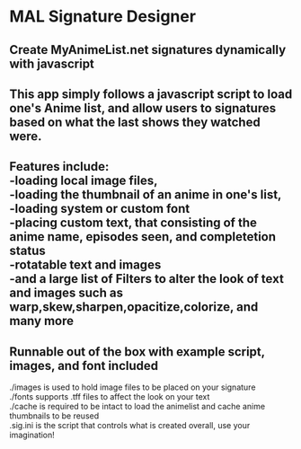 MAL Signature Designer
====================
Create MyAnimeList.net signatures dynamically with javascript<br>
-------------------------------------------
This app simply follows a javascript script to load one's Anime list, and allow users to signatures based on what the last 
shows they watched were.
-------------------------------------------
Features include:<br>
-loading local image files, <br>
-loading the thumbnail of an anime in one's list,<br>
-loading system or custom font<br>
-placing custom text, that consisting of the anime name, episodes seen, and completetion status<br>
-rotatable text and images<br>
-and a large list of Filters to alter the look of text and images such as warp,skew,sharpen,opacitize,colorize, and many more
-------------------------------------------
Runnable out of the box with example script, images, and font included
-------------------------------------------
./images is used to hold image files to be placed on your signature<br>
./fonts supports .tff files to affect the look on your text<br>
./cache is required to be intact to load the animelist and cache anime thumbnails to be reused<br>
.sig.ini is the script that controls what is created overall, use your imagination!<br>
